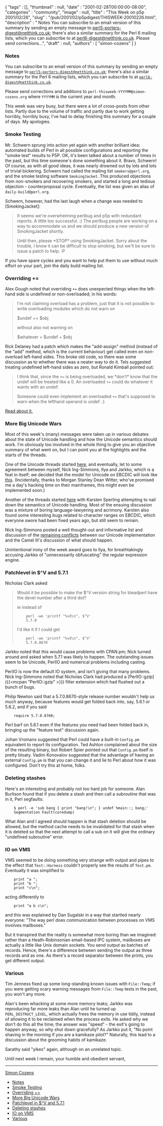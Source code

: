 {
   "tags" : [],
   "thumbnail" : null,
   "date" : "2001-02-28T00:00:00-08:00",
   "categories" : "community",
   "image" : null,
   "title" : "This Week on p5p 2001/02/26",
   "slug" : "/pub/2001/02/p5pdigest/THISWEEK-20010226.html",
   "description" : " Notes You can subscribe to an email version of this summary by sending an empty message to perl5-porters-digest@netthink.co.uk; there's also a similar summary for the Perl 6 mailing lists, which you can subscribe to at perl6-digest@netthink.co.uk. Please send corrections...",
   "draft" : null,
   "authors" : [
      "simon-cozens"
   ]
}



### <span id="Notes">Notes</span>

You can subscribe to an email version of this summary by sending an empty message to [`perl5-porters-digest@netthink.co.uk`](mailto:perl5-porters-digest@netthink.co.uk); there's also a similar summary for the Perl 6 mailing lists, which you can subscribe to at [`perl6-digest@netthink.co.uk`](mailto:perl6-digest@netthink.co.uk).

Please send corrections and additions to `perl-thisweek-YYYYMM@simon-cozens.org` where `YYYYMM` is the current year and month.

This week was very busy, but there were a lot of cross-posts from other lists. Partly due to the volume of traffic and partly due to work getting horribly, horribly busy, I've had to delay finishing this summary for a couple of days. My apologies.

### <span id="Smoke_Testing">Smoke Testing</span>

Mr. Schwern sprung into action yet again with another brilliant idea: automated builds of Perl in all possible configurations and reporting the "smoke test" results to P5P. OK, it's been talked about a number of times in the past, but this time someone's done something about it. Bravo, Schwern! Of course, as with all good ideas, it was nearly drowned out by lots and lots of trivial bickering. Schwern had called the mailing list `smokers@perl.org`, and the smoke testing software `SmokingJacket`. This produced objections from non-smokers and recovering smokers, and started a long and tedious objection - counterproposal cycle. Eventually, the list was given an alias of `daily-build@perl.org`.

Schwern, however, had the last laugh when a change was needed to \[SmokingJacket\]:

> It seems we're overwhelming perlbug and p5p with redundant reports. A little too successful. :) The perlbug people are working on a way to accommodate us and we should produce a new version of SmokingJacket shortly.
>
> Until then, please \*STOP\* using SmokingJacket. Sorry about the trouble, I know it can be difficult to stop smoking, but we'll be sure to issue a patch to help. :P

If you have spare cycles and you want to help put them to use without much effort on your part, join the daily build mailing list.

### <span id="Overriding_">Overriding +=</span>

Alex Gough noted that overriding `+=` does unexpected things when the left-hand side is undefined or non-overloaded; in his words:

> I'm not claiming overload has a problem, just that it is not possible to write overloading modules which do not warn on
>
> $undef += $obj
>
> without also not warning on
>
> $whatever = $undef + $obj

Rick Delaney had a patch which makes the "add-assign" method (instead of the "add" method, which is the current behaviour) get called even on non-overload left-hand sides. This broke old code, so there was some discussion as to whether there was a neater way to do it. Tels suggested treating undefined left-hand sides as zero, but Ronald Kimball pointed out:

> I think that, since the `+=` is being overloaded, we \*don't\* know that the undef will be treated like a 0. An overloaded `+=` could do whatever it wants with an undef.
>
> Someone could even implement an overloaded `+=` that's supposed to warn when the lefthand operand is undef. :)

[Read about it.](https://www.nntp.perl.org/group/perl.perl5.porters/2001/-02/msg00959.html)

### <span id="More_Big_Unicode_Wars">More Big Unicode Wars</span>

Most of this week's (many) messages were taken up in various debates about the state of Unicode handling and how the Unicode semantics should work. I'm obviously too involved in the whole thing to give you an objective summary of what went on, but I can point you at the highlights and the starts of the threads.

One of the Unicode threads started [here](https://www.nntp.perl.org/group/perl.perl5.porters/2001/-02/msg01091.html), and eventually, let to some agreement between myself, Nick Ing-Simmons, Ilya and Jarkko, which is a feat in itself; we decided that the model for Unicode on EBCDIC will look like [this](https://www.nntp.perl.org/group/perl.perl5.porters/2001/-02/msg01259.html). (Incidentally, thanks to Morgan Stanley Dean Witter, who've promised me a day's hacking time on their mainframes, this might even be implemented soon.)

Another of the threads started [here](https://www.nntp.perl.org/group/perl.perl5.porters/2001/-02/msg01369.html) with Karsten Sperling attempting to nail down the semantics of Unicode handling. Most of the ensuing discussion was a mixture of boring language-lawyering and acrimony. Karsten also found some interesting bugs related to character ranges on EBCDIC, which everyone swore had been fixed years ago, but still seem to remain.

Nick Ing-Simmons posted a well thought-out and informative list and discussion of the [remaining conflicts](https://www.nntp.perl.org/group/perl.perl5.porters/2001/-02/msg01563.html) between our Unicode implementation and the Camel III's discussion of what should happen.

Unintentional irony of the week award goes to Ilya, for breathtakingly accusing Jarkko of "unnecessarily obfuscating" the regular expression engine.

### <span id="Patchlevel_in_V_and_571">Patchlevel in $^V and 5.7.1</span>

Nicholas Clark asked

> Would it be possible to make the $^V version string for bleadperl have the devel number after a third dot?
>
> ie instead of
>
>         perl -we 'printf "%vd\n", $^V'
>         5.7.0
>
> I'd like it if I could get
>
>         perl -we 'printf "%vd\n", $^V'
>         5.7.0.8670

Jarkko noted that this would cause problems with CPAN.pm; Nick turned around and asked when 5.7.1 was likely to happen. The outstanding issues seem to be Unicode, PerlIO and numerical problems including casting.

PerlIO is now the default IO system, and isn't giving that many problems. Nick Ing-Simmons noted that Nicholas Clark had produced a [PerlIO::gzip]({{<mcpan "PerlIO::gzip" >}}) filter extension which had flushed out a bunch of bugs.

Philip Newton said that a 5.7.0.8670-style release number wouldn't help us much anyway, because features would get folded back into, say, 5.6.1 or 5.6.2, and if you said

        require 5.7.0.8760;

Perl barf on 5.6.1 even if the features you need had been folded back in, bringing up the "feature test" discussion again.

Johan Vromans suggested that Perl could have a built-in `Config.pm` equivalent to report its configuration. Ted Ashton complained about the size of the resulting binary, but Robert Spier pointed out that `Config.pm` itself is pretty bloaty. Vadim Konovalov suggested that the advantage of having an external `Config.pm` is that you can change it and lie to Perl about how it was configured. Don't try this at home, folks.

### <span id="Deleting_stashes">Deleting stashes</span>

Here's an interesting and probably not too hard job for someone. Alan Burlison found that if you delete a stash and then call a subroutine that was in it, Perl segfaults:

        $ perl -e 'sub bang { print "bang!\n"; } undef %main::; bang;'
        Segmentation Fault(coredump)

What Alan and I agreed should happen is that stash deletion should be allowed, but the method cache needs to be invalidated for that stash when it is deleted so that the next attempt to call a sub on it will give the ordinary "undefined subroutine" error.

### <span id="IO_on_VMS">IO on VMS</span>

VMS seemed to be doing something very strange with output and pipes to the effect that `Test::Harness` couldn't properly see the results of `Test.pm`. Eventually it was simplified to

        print "a ";
        print "b ";
        print "c\n";

acting differently to

        print "a b c\n";

and this was explained by Dan Sugalski in a way that startled nearly everyone: "The way perl does communication between processes on VMS involves mailboxes."

But it transpired that the reality is somewhat more boring than we imagined: rather than a Heath-Robinsonian email-based IPC system, mailboxes are actually a little like Unix domain sockets. You send output as batches of records. Hence, there's a difference between sending the output as three records and as one. As there's a record separator between the prints, you get different output.

### <span id="Various">Various</span>

Tim Jenness fixed up some long-standing known issues with `File::Temp`; if you were getting scary warning messages from `File::Temp` tests in the past, you won't any more.

Alan's been whacking at some more memory leaks; Jarkko was reproducing far more leaks than Alan until he turned up `PERL_DESTRUCT_LEVEL`, which actually frees the memory in use tidily, instead of allowing it to be reclaimed when the process exits. He asked why we don't do this all the time; the answer was "speed" - the exit's going to happen anyway, so why shut down gracefully? As Jarkko put it, "No point shaving in the morning if you are a kamikaze pilot?" Naturally, this lead to a discussion about the grooming habits of kamikaze.

Sarathy said "yikes" again, although on an unrelated topic.

Until next week I remain, your humble and obedient servant,

------------------------------------------------------------------------

[Simon Cozens](mailto:simon@brecon.co.uk)
-   [Notes](#Notes)
-   [Smoke Testing](#Smoke_Testing)
-   [Overriding +=](#Overriding_)
-   [More Big Unicode Wars](#More_Big_Unicode_Wars)
-   [Patchlevel in $^V and 5.7.1](#Patchlevel_in_V_and_571)
-   [Deleting stashes](#Deleting_stashes)
-   [IO on VMS](#IO_on_VMS)
-   [Various](#Various)

